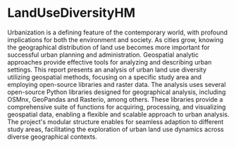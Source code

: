 # LandUseDiversityHM

Urbanization is a defining feature of the contemporary world, with profound implications for both the
environment and society. As cities grow, knowing the geographical distribution of land use becomes more
important for successful urban planning and administration. Geospatial analytic approaches provide effective
tools for analyzing and describing urban settings. This report presents an analysis of urban land use diversity
utilizing geospatial methods, focusing on a specific study area and employing open-source libraries and raster
data.
The analysis uses several open-source Python libraries designed for geographical analysis, including OSMnx,
GeoPandas and Rasterio, among others. These libraries provide a comprehensive suite of functions for
acquiring, processing, and visualizing geospatial data, enabling a flexible and scalable approach to urban
analysis. The project's modular structure enables for seamless adaption to different study areas, facilitating
the exploration of urban land use dynamics across diverse geographical contexts.
